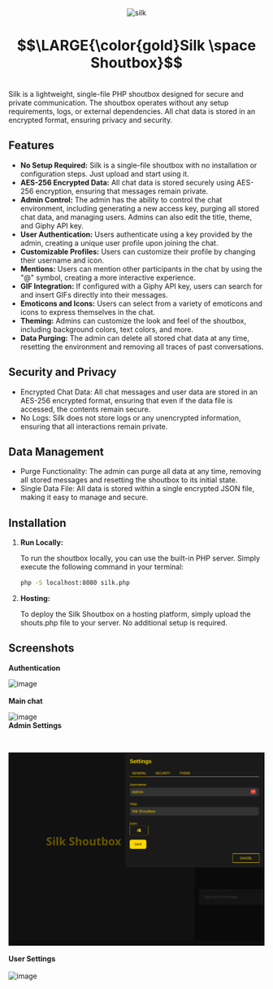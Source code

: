 <div style="text-align: center;">
    <img src="https://github.com/user-attachments/assets/719802ee-856d-4be6-80df-b4528393807f" alt="silk" width="350px">
</div>


# $$\LARGE{\color{gold}Silk \space Shoutbox}$$

<br>
Silk is a lightweight, single-file PHP shoutbox designed for secure and private communication. The shoutbox operates without any setup requirements, logs, or external dependencies. All chat data is stored in an encrypted format, ensuring privacy and security.


## Features <br>

*  **No Setup Required:** Silk is a single-file shoutbox with no installation or configuration steps. Just upload and start using it.
*  **AES-256 Encrypted Data:** All chat data is stored securely using AES-256 encryption, ensuring that messages remain private.
*  **Admin Control:** The admin has the ability to control the chat environment, including generating a new access key, purging all stored chat data, and managing users. Admins can also edit the title, theme, and Giphy API key.
*  **User Authentication:** Users authenticate using a key provided by the admin, creating a unique user profile upon joining the chat.
*  **Customizable Profiles:** Users can customize their profile by changing their username and icon.
*  **Mentions:** Users can mention other participants in the chat by using the "@" symbol, creating a more interactive experience.
*  **GIF Integration:** If configured with a Giphy API key, users can search for and insert GIFs directly into their messages.
*  **Emoticons and Icons:** Users can select from a variety of emoticons and icons to express themselves in the chat.
*  **Theming:** Admins can customize the look and feel of the shoutbox, including background colors, text colors, and more.
*  **Data Purging:** The admin can delete all stored chat data at any time, resetting the environment and removing all traces of past conversations.

## Security and Privacy <br>
 
  * Encrypted Chat Data: All chat messages and user data are stored in an AES-256 encrypted format, ensuring that even if the data file is accessed, the contents remain secure.
  * No Logs: Silk does not store logs or any unencrypted information, ensuring that all interactions remain private.

## Data Management <br>
 
 * Purge Functionality: The admin can purge all data at any time, removing all stored messages and resetting the shoutbox to its initial state.
 * Single Data File: All data is stored within a single encrypted JSON file, making it easy to manage and secure.


## Installation

1. **Run Locally:**

   To run the shoutbox locally, you can use the built-in PHP server. Simply execute the following command in your terminal:

   ```bash
   php -S localhost:8080 silk.php
   ```

 2. **Hosting:**

    To deploy the Silk Shoutbox on a hosting platform, simply upload the shouts.php file to your server. No additional setup is required.



   ## Screenshots 

   **Authentication**
   <br>
   
   ![image](https://github.com/user-attachments/assets/8e2d36d3-fccd-4922-a498-92391b4022a9)
<br><br>
   **Main chat** 
   <br>
    
   ![image](https://github.com/user-attachments/assets/a983d70c-c30a-43da-976d-100f18c42f6d)
   <br>
   **Admin Settings** 
   
   <br> 
   
   ![Admin Control](./silk.gif)

   **User Settings** 
   <br><br>
   ![image](https://github.com/user-attachments/assets/c28280aa-3a28-428c-afd2-a44dcf9ff1c4)

